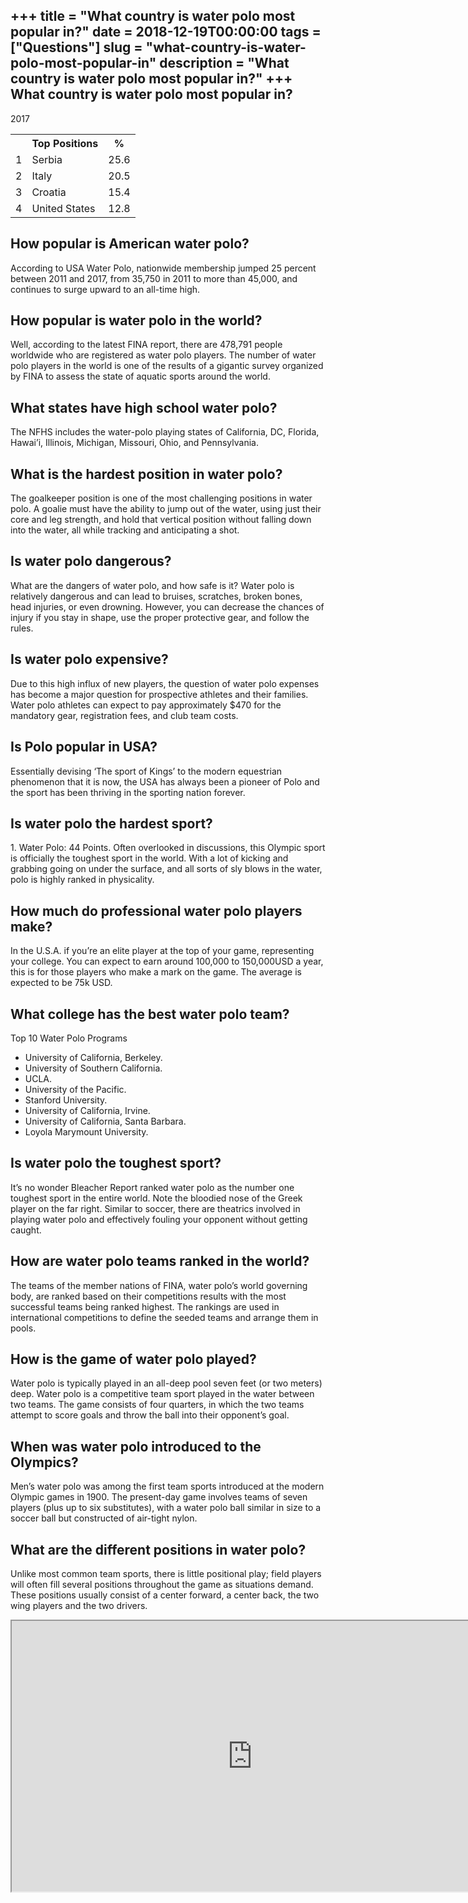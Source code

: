 +++
title = "What country is water polo most popular in?"
date = 2018-12-19T00:00:00
tags = ["Questions"]
slug = "what-country-is-water-polo-most-popular-in"
description = "What country is water polo most popular in?"
+++
What country is water polo most popular in?
-------------------------------------------

2017

<table><tr><th></th><th>Top Positions</th><th>%</th></tr><tr><td>1</td><td>Serbia</td><td>25.6</td></tr><tr><td>2</td><td>Italy</td><td>20.5</td></tr><tr><td>3</td><td>Croatia</td><td>15.4</td></tr><tr><td>4</td><td>United States</td><td>12.8</td></tr></table>

How popular is American water polo?
-----------------------------------

According to USA Water Polo, nationwide membership jumped 25 percent between 2011 and 2017, from 35,750 in 2011 to more than 45,000, and continues to surge upward to an all-time high.

How popular is water polo in the world?
---------------------------------------

Well, according to the latest FINA report, there are 478,791 people worldwide who are registered as water polo players. The number of water polo players in the world is one of the results of a gigantic survey organized by FINA to assess the state of aquatic sports around the world.

What states have high school water polo?
----------------------------------------

The NFHS includes the water-polo playing states of California, DC, Florida, Hawai’i, Illinois, Michigan, Missouri, Ohio, and Pennsylvania.

What is the hardest position in water polo?
-------------------------------------------

The goalkeeper position is one of the most challenging positions in water polo. A goalie must have the ability to jump out of the water, using just their core and leg strength, and hold that vertical position without falling down into the water, all while tracking and anticipating a shot.

Is water polo dangerous?
------------------------

What are the dangers of water polo, and how safe is it? Water polo is relatively dangerous and can lead to bruises, scratches, broken bones, head injuries, or even drowning. However, you can decrease the chances of injury if you stay in shape, use the proper protective gear, and follow the rules.

Is water polo expensive?
------------------------

Due to this high influx of new players, the question of water polo expenses has become a major question for prospective athletes and their families. Water polo athletes can expect to pay approximately $470 for the mandatory gear, registration fees, and club team costs.

Is Polo popular in USA?
-----------------------

Essentially devising ‘The sport of Kings’ to the modern equestrian phenomenon that it is now, the USA has always been a pioneer of Polo and the sport has been thriving in the sporting nation forever.

Is water polo the hardest sport?
--------------------------------

1\. Water Polo: 44 Points. Often overlooked in discussions, this Olympic sport is officially the toughest sport in the world. With a lot of kicking and grabbing going on under the surface, and all sorts of sly blows in the water, polo is highly ranked in physicality.

How much do professional water polo players make?
-------------------------------------------------

In the U.S.A. if you’re an elite player at the top of your game, representing your college. You can expect to earn around 100,000 to 150,000USD a year, this is for those players who make a mark on the game. The average is expected to be 75k USD.

What college has the best water polo team?
------------------------------------------

Top 10 Water Polo Programs

- University of California, Berkeley.
- University of Southern California.
- UCLA.
- University of the Pacific.
- Stanford University.
- University of California, Irvine.
- University of California, Santa Barbara.
- Loyola Marymount University.

Is water polo the toughest sport?
---------------------------------

It’s no wonder Bleacher Report ranked water polo as the number one toughest sport in the entire world. Note the bloodied nose of the Greek player on the far right. Similar to soccer, there are theatrics involved in playing water polo and effectively fouling your opponent without getting caught.

How are water polo teams ranked in the world?
---------------------------------------------

The teams of the member nations of FINA, water polo’s world governing body, are ranked based on their competitions results with the most successful teams being ranked highest. The rankings are used in international competitions to define the seeded teams and arrange them in pools.

How is the game of water polo played?
-------------------------------------

Water polo is typically played in an all-deep pool seven feet (or two meters) deep. Water polo is a competitive team sport played in the water between two teams. The game consists of four quarters, in which the two teams attempt to score goals and throw the ball into their opponent’s goal.

When was water polo introduced to the Olympics?
-----------------------------------------------

Men’s water polo was among the first team sports introduced at the modern Olympic games in 1900. The present-day game involves teams of seven players (plus up to six substitutes), with a water polo ball similar in size to a soccer ball but constructed of air-tight nylon.

What are the different positions in water polo?
-----------------------------------------------

Unlike most common team sports, there is little positional play; field players will often fill several positions throughout the game as situations demand. These positions usually consist of a center forward, a center back, the two wing players and the two drivers.

<iframe allow="accelerometer; autoplay; clipboard-write; encrypted-media; gyroscope; picture-in-picture" allowfullscreen="" class="__youtube_prefs__  epyt-is-override  no-lazyload" data-no-lazy="1" data-origheight="433" data-origwidth="770" data-skipgform_ajax_framebjll="" height="433" id="_ytid_65002" loading="lazy" src="https://www.youtube.com/embed/X9NkKHYGFTI?enablejsapi=1&autoplay=0&cc_load_policy=0&cc_lang_pref=&iv_load_policy=1&loop=0&modestbranding=0&rel=1&fs=1&playsinline=0&autohide=2&theme=dark&color=red&controls=1&" title="YouTube player" width="770"></iframe>